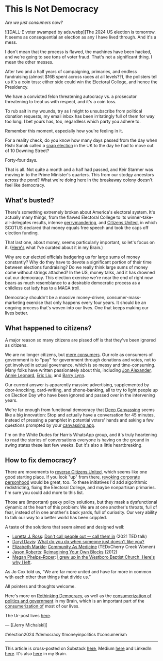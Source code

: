 # This Is Not Democracy

*Are we just consumers now?* 

![[DALL-E voter swamped by ads.webp]]The 2024 US election is tomorrow. It seems as consequential an election as any I have lived through. And it's a mess. 

I don't mean that the process is flawed, the machines have been hacked, and we're going to see tons of voter fraud. That's not a significant thing. I mean the other messes. 

After two and a half years of campaigning, primaries, and endless fundraising (almost $16B spent across races at all levels??), the pollsters tell us it's a coin toss: either side could win the Electoral College, and hence the Presidency. 

We have a convicted felon threatening autocracy vs. a prosecutor threatening to treat us with respect, and it's a coin toss. 

To rub salt in my wounds, try as I might to unsubscribe from political donation requests, my email inbox has been irritatingly full of them for way too long. I bet yours has, too, regardless which party you adhere to. 

Remember this moment, especially how you're feeling in it. 

For a reality check, do you know how many days passed from the day when Rishi Sunak called a [snap election](https://en.wikipedia.org/wiki/2024_United_Kingdom_general_election) in the UK to the day he had to move out of 10 Downing Street? 

Forty-four days. 

That is all. Not quite a month and a half had passed, and Keir Starmer was moving in to the Prime Minister's quarters. This from our stodgy ancestors across the pond? What we're doing here in the breakaway colony doesn't feel like democracy. 

## What's busted?

There's something extremely broken about America's electoral system. It's actually many things, from the flawed Electoral College to its winner-take-all-delegates results, intense [gerrymandering](https://bra.in/6pxJmK), and [Citizens United](http://en.wikipedia.org/wiki/Citizens_United_v._Federal_Election_Commission), in which SCOTUS declared that money equals free speech and took the caps off election funding. 

That last one, about money, seems particularly important, so let's focus on it. ([Here's](https://bra.in/8qnwm9) what I've curated about it in my Brain.)

Why are our elected officials badgering us for large sums of money constantly? Why do they have to devote a significant portion of their time between elections fundraising? Do we really think large sums of money come without strings attached? In the US, money talks, and it has drowned out our democracy. This election exercise we're near the end of right now bears as much resemblance to a desirable democratic process as a childless cat lady has to a MAGA troll. 

Democracy shouldn't be a massive money-driven, consumer-mass-marketing exercise that only happens every four years. It should be an ongoing process that's woven into our lives. One that keeps making our lives better. 
## What happened to citizens? 

A major reason so many citizens are pissed off is that they've been ignored as citizens. 

We are no longer citizens, but [mere consumers](https://bra.in/8vBzBa). Our role as consumers of government is to "pay" for government through donations and votes, not to get involved in actual governance, which is so messy and time-consuming. Many folks have written passionately about this, including [Jon Alexander](https://www.amazon.com/Citizens-Why-Key-Fixing-Everything-ebook/dp/B09QLP74TC/jerrymichalskisr), [Annie Leonard](https://www.amazon.com/Citizens-Why-Key-Fixing-Everything-ebook/dp/B09QLP74TC/jerrymichalskisr), [Eric Liu](https://www.theatlantic.com/politics/archive/2012/05/democracy-is-for-amateurs-why-we-need-more-citizen-citizens/256818/), and [Barry Lynn](https://www.youtube.com/watch?v=dHyzZ0_Le30). 

Our current answer is apparently massive advertising, supplemented by door-knocking, card-writing, and phone-banking, all to try to light people up on Election Day who have been ignored and passed over in the intervening years. 

We're far enough from functional democracy that [Deep Canvassing](https://bra.in/6pJ8Lg) seems like a big innovation: Stop and actually have a conversation for 45 minutes, instead of pressing a pamphlet in potential voters' hands and asking a few questions prompted by your [canvassing app](https://theconnector.substack.com/p/slouching-to-election-day-with-minivan).  

I'm on the White Dudes for Harris WhatsApp group, and it's truly heartening to read the stories of conversations everyone is having on the ground in swing states these last few weeks. But it's also a little heartbreaking. 
## How to fix democracy?

There are movements to [reverse Citizens United](https://bra.in/6j4yBG), which seems like one good starting place. If you look "up" from there, [revoking corporate personhood](https://bra.in/3qnwm9) would be great, too. To these initiatives I'd add algorithmic redistricting, fixing the Electoral College, and maybe nonpartisan primaries. I'm sure you could add more to this list. 

Those are (important) geeky policy solutions, but they mask a dysfunctional dynamic at the heart of this problem: We are at one another's throats, full of fear, instead of in one another's back yards, full of curiosity. Our very ability to talk our way to a better world has been crippled. 

A taste of the solutions that seem aimed and designed well: 

- [Loretta J. Ross](https://en.wikipedia.org/wiki/Loretta_Ross): [Don't call people out -- call them in](https://www.youtube.com/watch?v=xw_720iQDss) (2021 TED talk) 
- [Daryl Davis](https://en.wikipedia.org/wiki/Daryl_Davis): [What do you do when someone just doesn't like you?](https://www.youtube.com/watch?v=Y4gly9n9RBo) 
- [Elizabeth Markle](https://www.linkedin.com/in/elizabeth-markle-0918ab47/): [Community As Medicine](https://www.youtube.com/watch?v=cyNLd746V_o) (TEDxCherry Creek Women) 
- [Jason Roberts](https://www.linkedin.com/in/jason-roberts-5780863/): [Reimagining Your Own Blocks](http://www.youtube.com/watch?v=Iciuh5pbnsI) (2012) 
- [Megan Phelps-Roper](https://en.wikipedia.org/wiki/Megan_Phelps-Roper): [I grew up in the Westboro Baptist Church. Here's why I left](https://www.youtube.com/watch?v=bVV2Zk88beY). 

As Jo Cox told us, “We are far more united and have far more in common with each other than things that divide us.” 

All pointers and thoughts welcome. 

Here's more on [Rethinking Democracy](https://bra.in/4pWwgo), as well as the [consumerization of politics and government](https://bra.in/2qaQGE) in my Brain, which is an important part of the [consumerization of](https://bra.in/2joMDY) most of our lives. 

The Ur-post lives [here](https://wiki.openglobalmind.com/projects/jerry's_nuggets/this_is_not_democracy). 

— [[Jerry Michalski]] 

#election2024 #democracy #moneyinpolitics #consumerism 

--- 
This article is cross-posted on Substack [here](https://open.substack.com/pub/rethinkconstraints/p/this-is-not-democracy?r=1173&utm_campaign=post&utm_medium=web&showWelcomeOnShare=true), Medium [here](https://jerrymichalski.medium.com/this-is-not-democracy-8c7146173b9c) and LinkedIn [here](https://www.linkedin.com/pulse/democracy-jerry-michalski-tecwc). It's also [here](https://bra.in/8jXmQy) in my Brain. 